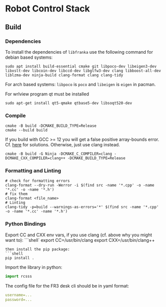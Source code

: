 # Robot Control Stack

## Build
### Dependencies
To install the dependencies of `libfranka` use the following command for debian based systems:
```shell
sudo apt install build-essential cmake git libpoco-dev libeigen3-dev libxslt-dev libcoin-dev libccd-dev libglfw3-dev clang libboost-all-dev liblzma-dev ninja-build clang-format clang clang-tidy
```
For arch based systems:
`libpoco` is `poco` and `libeigen` is `eigen` in pacman.

For wrlview program qt must be installed
```shell
sudo apt-get install qt5-qmake qtbase5-dev libsoqt520-dev
```

### Compile
```shell
cmake -B build -DCMAKE_BUILD_TYPE=Release
cmake --build build
```
If you build with GCC >= 12 you will get a false positive array-bounds error.
Cf. [here](https://github.com/google-deepmind/mujoco/issues/1489) for solutions.
Otherwise, just use clang instead.
```shell
cmake -B build -G Ninja -DCMAKE_C_COMPILER=clang -DCMAKE_CXX_COMPILER=clang++ -DCMAKE_BUILD_TYPE=Release
```

### Formatting and Linting
```shell
# check for formatting errors
clang-format --dry-run -Werror -i $(find src -name '*.cpp' -o -name '*.cc' -o -name '*.h')
# fix them
clang-format <file_name>
# Linting
clang-tidy -p=build --warnings-as-errors='*' $(find src -name '*.cpp' -o -name '*.cc' -name '*.h')
```

### Python Bindings
Export CC and CXX env vars, if you use clang (cf. above why you might want to):
```shell`
export CC=/usr/bin/clang
export CXX=/usr/bin/clang++
```
then install the pip package:
```shell
pip install .
```
Import the library in python:
```python
import rcsss
```

The config file for the FR3 desk cli should be in yaml format:
```yaml
username=...
password=...
```
